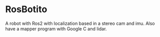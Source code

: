# RosBotito
A robot with Ros2 with localization based in a stereo cam and imu. Also have a mapper program with Google C and lidar.
